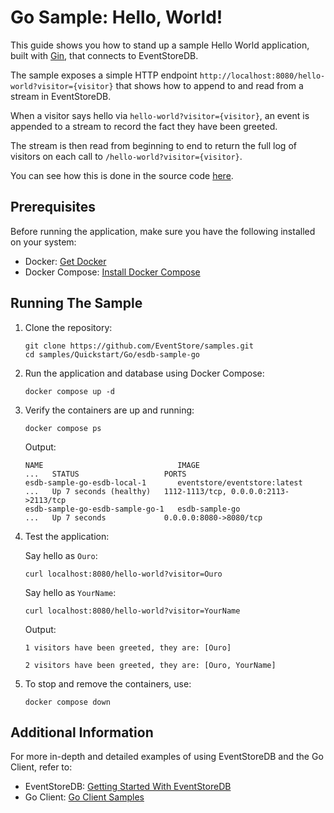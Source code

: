 # Go Sample: Hello, World!

This guide shows you how to stand up a sample Hello World application, built with [Gin](https://gin-gonic.com/), that connects to EventStoreDB.

The sample exposes a simple HTTP endpoint `http://localhost:8080/hello-world?visitor={visitor}` that shows how to append to and read from a stream in EventStoreDB.

When a visitor says hello via `hello-world?visitor={visitor}`, an event is appended to a stream to record the fact they have been greeted.

The stream is then read from beginning to end to return the full log of visitors on each call to `/hello-world?visitor={visitor}`.

You can see how this is done in the source code [here](./main.go).

## Prerequisites

Before running the application, make sure you have the following installed on your system:

- Docker: [Get Docker](https://docs.docker.com/get-docker/)
- Docker Compose: [Install Docker Compose](https://docs.docker.com/compose/install/)

## Running The Sample

1. Clone the repository:

   ```
   git clone https://github.com/EventStore/samples.git
   cd samples/Quickstart/Go/esdb-sample-go
   ```

2. Run the application and database using Docker Compose:

    ```
    docker compose up -d
    ```

3. Verify the containers are up and running:

    ```
    docker compose ps
    ```

    Output:
    ```
    NAME                              IMAGE                          ...   STATUS                   PORTS
    esdb-sample-go-esdb-local-1       eventstore/eventstore:latest   ...   Up 7 seconds (healthy)   1112-1113/tcp, 0.0.0.0:2113->2113/tcp
    esdb-sample-go-esdb-sample-go-1   esdb-sample-go                 ...   Up 7 seconds             0.0.0.0:8080->8080/tcp
    ```

4. Test the application:

    Say hello as `Ouro`:
    ```
    curl localhost:8080/hello-world?visitor=Ouro
    ```

    Say hello as `YourName`:
    ```
    curl localhost:8080/hello-world?visitor=YourName
    ```

    Output:
    ```
    1 visitors have been greeted, they are: [Ouro]
    ```
    ```
    2 visitors have been greeted, they are: [Ouro, YourName]
    ```

5. To stop and remove the containers, use:

    ```
    docker compose down
    ```

## Additional Information

For more in-depth and detailed examples of using EventStoreDB and the Go Client, refer to:
- EventStoreDB: [Getting Started With EventStoreDB](https://developers.eventstore.com/clients/grpc/)
- Go Client: [Go Client Samples](https://github.com/EventStore/EventStore-Client-Go/tree/master/samples)